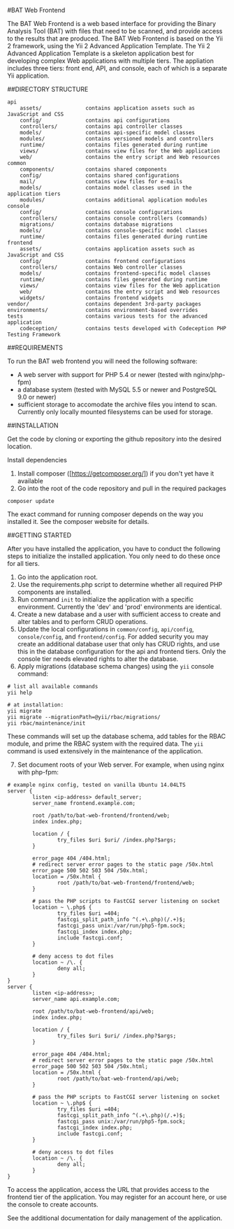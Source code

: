 #BAT Web Frontend

The BAT Web Frontend is a web based interface for providing the Binary Analysis Tool (BAT)
with files that need to be scanned, and provide access to the results that are produced. The
BAT Web Frontend is based on the Yii 2 framework, using the Yii 2 Advanced Application
Template. The Yii 2 Advanced Application Template is a skeleton application best for
developing complex Web applications with multiple tiers. The appliation includes three tiers:
front end, API, and console, each of which is a separate Yii application.

##DIRECTORY STRUCTURE

```
api
    assets/              contains application assets such as JavaScript and CSS
    config/              contains api configurations
    controllers/         contains api controller classes
    models/              contains api-specific model classes
    modules/             contains versioned models and controllers
    runtime/             contains files generated during runtime
    views/               contains view files for the Web application
    web/                 contains the entry script and Web resources
common
    components/          contains shared components
    config/              contains shared configurations
    mail/                contains view files for e-mails
    models/              contains model classes used in the application tiers
    modules/             contains additional application modules
console
    config/              contains console configurations
    controllers/         contains console controllers (commands)
    migrations/          contains database migrations
    models/              contains console-specific model classes
    runtime/             contains files generated during runtime
frontend
    assets/              contains application assets such as JavaScript and CSS
    config/              contains frontend configurations
    controllers/         contains Web controller classes
    models/              contains frontend-specific model classes
    runtime/             contains files generated during runtime
    views/               contains view files for the Web application
    web/                 contains the entry script and Web resources
    widgets/             contains frontend widgets
vendor/                  contains dependent 3rd-party packages
environments/            contains environment-based overrides
tests                    contains various tests for the advanced application
    codeception/         contains tests developed with Codeception PHP Testing Framework
```

##REQUIREMENTS

To run the BAT web frontend you will need the following software:

* A web server with support for PHP 5.4 or newer (tested with nginx/php-fpm)
* a database system (tested with MySQL 5.5 or newer and PostgreSQL 9.0 or newer)
* sufficient storage to accomodate the archive files you intend to scan. Currently only
locally mounted filesystems can be used for storage.


##INSTALLATION

Get the code by cloning or exporting the github repository into the desired location.

Install dependencies

1. Install composer ([https://getcomposer.org/]) if you don't yet have it available
2. Go into the root of the code repository and pull in the required packages

```
composer update
```

The exact command for running composer depends on the way you installed it. See the composer website for details.


##GETTING STARTED

After you have installed the application, you have to conduct the following steps to initialize
the installed application. You only need to do these once for all tiers.

1. Go into the application root.
2. Use the requirements.php script to determine whether all required PHP components are installed.
3. Run command `init` to initialize the application with a specific environment. Currently the 'dev' and 'prod'
environments are identical.
4. Create a new database and a user with sufficient access to create and alter tables and to perform CRUD operations.
5. Update the local configurations in `common/config`, `api/config`, `console/config`, and `frontend/config`.
For added security you may create an additional database user that only has CRUD rights, and use this in the
database configuration for the api and frontend tiers. Only the console tier needs elevated rights to alter the database.
6. Apply migrations (database schema changes) using the `yii` console command:

```
# list all available commands
yii help

# at installation:
yii migrate
yii migrate --migrationPath=@yii/rbac/migrations/
yii rbac/maintenance/init
```
These commands will set up the database schema, add tables for the RBAC module, and prime the RBAC system with the
required data. The `yii` command is used extensively in the maintenance of the application.

7. Set document roots of your Web server. For example, when using nginx with php-fpm:

```
# example nginx config, tested on vanilla Ubuntu 14.04LTS
server {
        listen <ip-address> default_server;
        server_name frontend.example.com;

        root /path/to/bat-web-frontend/frontend/web;
        index index.php;

        location / {
                try_files $uri $uri/ /index.php?$args;
        }

        error_page 404 /404.html;
        # redirect server error pages to the static page /50x.html
        error_page 500 502 503 504 /50x.html;
        location = /50x.html {
                root /path/to/bat-web-frontend/frontend/web;
        }

        # pass the PHP scripts to FastCGI server listening on socket
        location ~ \.php$ {
                try_files $uri =404;
                fastcgi_split_path_info ^(.+\.php)(/.+)$;
                fastcgi_pass unix:/var/run/php5-fpm.sock;
                fastcgi_index index.php;
                include fastcgi.conf;
        }

        # deny access to dot files
        location ~ /\. {
                deny all;
        }
}
server {
        listen <ip-address>;
        server_name api.example.com;

        root /path/to/bat-web-frontend/api/web;
        index index.php;

        location / {
                try_files $uri $uri/ /index.php?$args;
        }

        error_page 404 /404.html;
        # redirect server error pages to the static page /50x.html
        error_page 500 502 503 504 /50x.html;
        location = /50x.html {
                root /path/to/bat-web-frontend/api/web;
        }

        # pass the PHP scripts to FastCGI server listening on socket
        location ~ \.php$ {
                try_files $uri =404;
                fastcgi_split_path_info ^(.+\.php)(/.+)$;
                fastcgi_pass unix:/var/run/php5-fpm.sock;
                fastcgi_index index.php;
                include fastcgi.conf;
        }

        # deny access to dot files
        location ~ /\. {
                deny all;
        }
}
```

To access the application, access the URL that provides access to the frontend tier of the application.
You may register for an account here, or use the console to create accounts.

See the additional documentation for daily management of the application.


